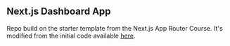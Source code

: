 ## Next.js Dashboard App

Repo build on the starter template from the Next.js App Router Course. It's modified from the initial code available [here](https://nextjs.org/learn/dashboard-app).